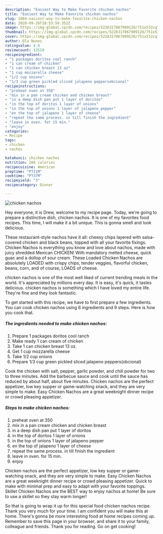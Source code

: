 ```yaml
---
description: "Easiest Way to Make Favorite chicken nachos"
title: "Easiest Way to Make Favorite chicken nachos"
slug: 1084-easiest-way-to-make-favorite-chicken-nachos
date: 2020-09-26T18:53:59.352Z
image: https://img-global.cpcdn.com/recipes/5226317867909120/751x532cq70/chicken-nachos-recipe-main-photo.jpg
thumbnail: https://img-global.cpcdn.com/recipes/5226317867909120/751x532cq70/chicken-nachos-recipe-main-photo.jpg
cover: https://img-global.cpcdn.com/recipes/5226317867909120/751x532cq70/chicken-nachos-recipe-main-photo.jpg
author: Ola Nunez
ratingvalue: 4.6
reviewcount: 12519
recipeingredient:
- "1 packages doritos cool ranch"
- "1 can cream of chicken"
- "1 can chicken breast 13 oz"
- "1 cup mozzarella cheese"
- "1/2 cup onions"
- "1/3 cup green pickled sliced jalapeno peppersobcional"
recipeinstructions:
- "preheat oven at 350"
- "mix in a pan cream chicken and chicken breast"
- "in a deep dish pan put 1 layer of doritos"
- "in the top of doritos 1 layer of onions"
- "in the top of onions 1 layer of jalapeno pepper"
- "en the top of jalapeno 1 layer of cheese"
- "repeat the same process. in till finish the ingredient"
- "leave in oven. for 15 min."
- "enjoy"
categories:
- Recipe
tags:
- chicken
- nachos

katakunci: chicken nachos 
nutrition: 204 calories
recipecuisine: American
preptime: "PT21M"
cooktime: "PT37M"
recipeyield: "3"
recipecategory: Dinner

---
```



![chicken nachos](https://img-global.cpcdn.com/recipes/5226317867909120/751x532cq70/chicken-nachos-recipe-main-photo.jpg)

Hey everyone, it is Drew, welcome to my recipe page. Today, we're going to prepare a distinctive dish, chicken nachos. It is one of my favorites food recipes. This time, I will make it a bit unique. This is gonna smell and look delicious.

These restaurant-style nachos have it all: cheesy chips layered with salsa-covered chicken and black beans, topped with all your favorite fixings. Chicken Nachos is everything you know and love about nachos, made with juicy shredded Mexican CHICKEN! With mandatory melted cheese, quick guac and a dollop of sour cream. These Loaded Chicken Nachos are absolutely LOADED with crispy chips, tender veggies, flavorful chicken, beans, corn, and of course, LOADS of cheese.

chicken nachos is one of the most well liked of current trending meals in the world. It's appreciated by millions every day. It is easy, it's quick, it tastes delicious. chicken nachos is something which I have loved my entire life. They're fine and they look fantastic.


To get started with this recipe, we have to first prepare a few ingredients. You can cook chicken nachos using 6 ingredients and 9 steps. Here is how you cook that.

<!--inarticleads1-->

##### The ingredients needed to make chicken nachos:

1. Prepare 1 packages doritos cool ranch
1. Make ready 1 can cream of chicken
1. Take 1 can chicken breast 13 oz.
1. Get 1 cup mozzarella cheese
1. Take 1/2 cup onions
1. Prepare 1/3 cup green pickled sliced jalapeno peppers(obcional)


Cook the chicken with salt, pepper, garlic powder, and chili powder for two to three minutes. Add the barbecue sauce and cook until the sauce has reduced by about half, about five minutes. Chicken nachos are the perfect appetizer, low key supper or game-watching snack, and they are very simple to make. Easy Chicken Nachos are a great weeknight dinner recipe or crowd pleasing appetizer. 

<!--inarticleads2-->

##### Steps to make chicken nachos:

1. preheat oven at 350
1. mix in a pan cream chicken and chicken breast
1. in a deep dish pan put 1 layer of doritos
1. in the top of doritos 1 layer of onions
1. in the top of onions 1 layer of jalapeno pepper
1. en the top of jalapeno 1 layer of cheese
1. repeat the same process. in till finish the ingredient
1. leave in oven. for 15 min.
1. enjoy


Chicken nachos are the perfect appetizer, low key supper or game-watching snack, and they are very simple to make. Easy Chicken Nachos are a great weeknight dinner recipe or crowd pleasing appetizer. Quick to make with minimal prep and easy to adapt with your favorite toppings. Skillet Chicken Nachos are the BEST way to enjoy nachos at home! Be sure to use a skillet so they stay warm longer! 

So that is going to wrap it up for this special food chicken nachos recipe. Thank you very much for your time. I am confident you will make this at home. There's gonna be more interesting food at home recipes coming up. Remember to save this page in your browser, and share it to your family, colleague and friends. Thank you for reading. Go on get cooking!
